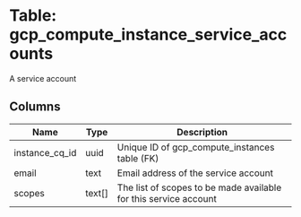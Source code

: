 
# Table: gcp_compute_instance_service_accounts
A service account
## Columns
| Name        | Type           | Description  |
| ------------- | ------------- | -----  |
|instance_cq_id|uuid|Unique ID of gcp_compute_instances table (FK)|
|email|text|Email address of the service account|
|scopes|text[]|The list of scopes to be made available for this service account|

